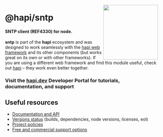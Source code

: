 <a href="https://hapi.dev"><img src="https://raw.githubusercontent.com/hapijs/assets/master/images/family.png" width="180px" align="right" /></a>

# @hapi/sntp

#### SNTP client (REF4330) for node.

**sntp** is part of the **hapi** ecosystem and was designed to work seamlessly with the [hapi web framework](https://hapi.dev) and its other components (but works great on its own or with other frameworks). If you are using a different web framework and find this module useful, check out [hapi](https://hapi.dev) – they work even better together.

### Visit the [hapi.dev](https://hapi.dev) Developer Portal for tutorials, documentation, and support

## Useful resources

- [Documentation and API](https://hapi.dev/family/sntp/)
- [Versions status](https://hapi.dev/resources/status/#sntp) (builds, dependencies, node versions, licenses, eol)
- [Project policies](https://hapi.dev/policies/)
- [Free and commercial support options](https://hapi.dev/support/)
